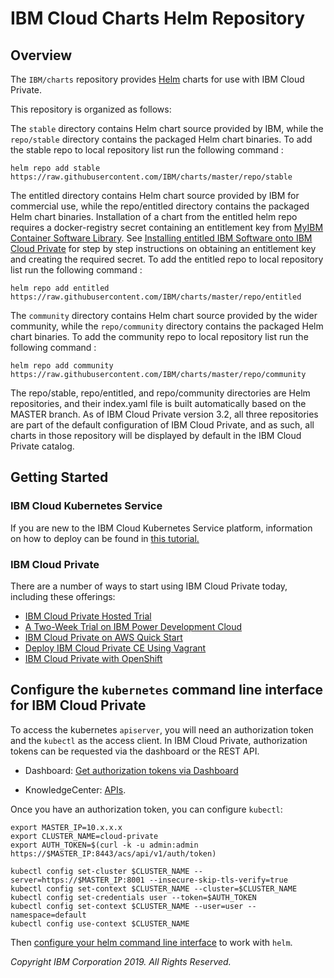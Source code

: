 # **IBM Cloud Charts** Helm Repository

## Overview

The `IBM/charts` repository provides [Helm](https://github.com/kubernetes/helm) charts for use with IBM Cloud Private.

This repository is organized as follows:

The `stable` directory contains Helm chart source provided by IBM, while the `repo/stable` directory contains the packaged Helm chart binaries.  To add the stable repo to local repository list run the following command : 
```
helm repo add stable https://raw.githubusercontent.com/IBM/charts/master/repo/stable
```

The entitled directory contains Helm chart source provided by IBM for commercial use, while the repo/entitled directory contains the packaged Helm chart binaries.  Installation of a chart from the entitled helm repo requires a docker-registry secret containing an entitlement key from [MyIBM Container Software Library](https://myibm.ibm.com/products-services/containerlibrary).  See [Installing entitled IBM Software onto IBM Cloud Private](https://www.ibm.com/support/knowledgecenter/SSBS6K_3.2.0/installing/install_entitled_workloads.html) for step by step instructions on obtaining an entitlement key and creating the required secret.  To add the entitled repo to local repository list run the following command :
```
helm repo add entitled https://raw.githubusercontent.com/IBM/charts/master/repo/entitled
```

The `community` directory contains Helm chart source provided by the wider community, while the `repo/community` directory contains the packaged Helm chart binaries.  To add the community repo to local repository list run the following command : 
```
helm repo add community https://raw.githubusercontent.com/IBM/charts/master/repo/community
```

The repo/stable, repo/entitled, and repo/community directories are Helm repositories, and their index.yaml file is built automatically based on the MASTER branch. As of IBM Cloud Private version 3.2,  all three repositories are part of the default configuration of IBM Cloud Private, and as such, all charts in those repository will be displayed by default in the IBM Cloud Private catalog.

## Getting Started

### IBM Cloud Kubernetes Service
If you are new to the IBM Cloud Kubernetes Service platform, information on how to deploy can be found in [this tutorial.](https://cloud.ibm.com/docs/containers?topic=containers-getting-started#getting-started)

### IBM Cloud Private
There are a number of ways to start using IBM Cloud Private today, including these offerings:
- [IBM Cloud Private Hosted Trial](https://www.ibm.com/cloud/garage/dte/tutorial/ibm-cloud-private-hosted-trial)
- [A Two-Week Trial on IBM Power Development Cloud](https://developer.ibm.com/linuxonpower/ibm-cloud-private-on-power/)
- [IBM Cloud Private on AWS Quick Start](https://aws.amazon.com/quickstart/architecture/ibm-cloud-private/)
- [Deploy IBM Cloud Private CE Using Vagrant](https://github.com/IBM/deploy-ibm-cloud-private/blob/master/docs/deploy-vagrant.md)
- [IBM Cloud Private with OpenShift](https://www.ibm.com/support/knowledgecenter/en/SSBS6K_3.1.2/supported_environments/openshift/overview.html)

## Configure the `kubernetes` command line interface for IBM Cloud Private

To access the kubernetes `apiserver`, you will need an authorization token and the `kubectl` as the access client. In IBM Cloud Private, authorization tokens can be requested via the dashboard or the REST API.

- Dashboard: [Get authorization tokens via Dashboard](https://www.ibm.com/support/knowledgecenter/en/SSBS6K_2.1.0/manage_cluster/cfc_cli.html)

- KnowledgeCenter: [APIs](https://www.ibm.com/support/knowledgecenter/en/SSBS6K_2.1.0/apis/cfc_api.html).

Once you have an authorization token, you can configure `kubectl`:

```shell
export MASTER_IP=10.x.x.x
export CLUSTER_NAME=cloud-private
export AUTH_TOKEN=$(curl -k -u admin:admin https://$MASTER_IP:8443/acs/api/v1/auth/token)

kubectl config set-cluster $CLUSTER_NAME --server=https://$MASTER_IP:8001 --insecure-skip-tls-verify=true
kubectl config set-context $CLUSTER_NAME --cluster=$CLUSTER_NAME
kubectl config set-credentials user --token=$AUTH_TOKEN
kubectl config set-context $CLUSTER_NAME --user=user --namespace=default
kubectl config use-context $CLUSTER_NAME
```

Then [configure your helm command line interface](https://www.ibm.com/support/knowledgecenter/en/SSBS6K_2.1.0/app_center/create_helm_cli.html) to work with `helm`.

_Copyright IBM Corporation 2019. All Rights Reserved._

